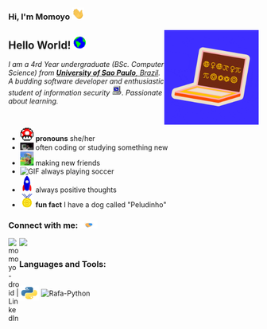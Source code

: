 ### Hi, I'm Momoyo  <img src="https://github.com/momoyo-droid/momoyo-droid/blob/main/Assets/Hi.gif" width="25px">

<img align="right" alt="PC GIF" src="https://github.com/momoyo-droid/momoyo-droid/blob/main/Assets/female.gif" width="190px" />


## Hello World! <img src="https://github.com/momoyo-droid/momoyo-droid/blob/main/Assets/Earth.gif" width="25px">
<p>
  <em>
    I am a 4rd Year undergraduate (BSc. Computer Science) from <a href="https://www5.usp.br/"> <b>University of Sao Paulo</b>, Brazil</a>.  
    A budding software developer and enthusiastic student of information security <img src="https://github.com/momoyo-droid/momoyo-droid/blob/main/Assets/PC.gif" width="20px">. Passionate about learning.
  </em>  
</p>

<br>

- <img alt="GIF" src="https://github.com/momoyo-droid/momoyo-droid/blob/main/Assets/powerup.gif"  width="27px" /> **pronouns** she/her
- <img alt="GIF" src="https://github.com/momoyo-droid/momoyo-droid/blob/main/Assets/dev.gif"  width="27px" /> often coding or studying something new
- <img alt="GIF" src="https://github.com/momoyo-droid/momoyo-droid/blob/main/Assets/hpp.gif"  width="27px" /> making new friends
- <img alt="GIF" src="https://github.com/momoyo-droid/momoyo-droid/blob/main/Assets/casimi.gif"  width="27px" /> always playing soccer
- <img alt="GIF" src="https://github.com/momoyo-droid/momoyo-droid/blob/main/Assets/Rocket.gif"  width="27px" /> always positive thoughts
- <img alt="GIF" src="https://github.com/momoyo-droid/momoyo-droid/blob/main/Assets/Medal.gif"  width="27px" /> **fun fact** I have a dog called "Peludinho"



### Connect with me: <img src="https://github.com/momoyo-droid/momoyo-droid/blob/main/Assets/Handshake.gif" width="35px">

[<img align="left" alt="momoyo-droid | LinkedIn" width="22px" src="https://cdn.jsdelivr.net/gh/devicons/devicon/icons/linkedin/linkedin-original.svg" />][linkedin]
<a href = "mailto:anacristina.silvadeoliveira11@gmail.com"><img src="https://img.shields.io/badge/-Gmail-%23333?style=for-the-badge&logo=gmail&logoColor=white" target="_blank"></a>
<br />

### Languages and Tools:

<div style="display: inline_block"><br> 
    <img align="center" alt="Rafa-Python" height="30" width="40" src="https://raw.githubusercontent.com/devicons/devicon/master/icons/python/python-original.svg">
    <img align="center" alt="Rafa-Python" height="30" width="40" src="https://cdn.jsdelivr.net/gh/devicons/devicon/icons/c/c-original.svg">
</div>

<br />
<br />

[linkedin]: https://www.linkedin.com/in/ana-de-oliveira-a76027198/
